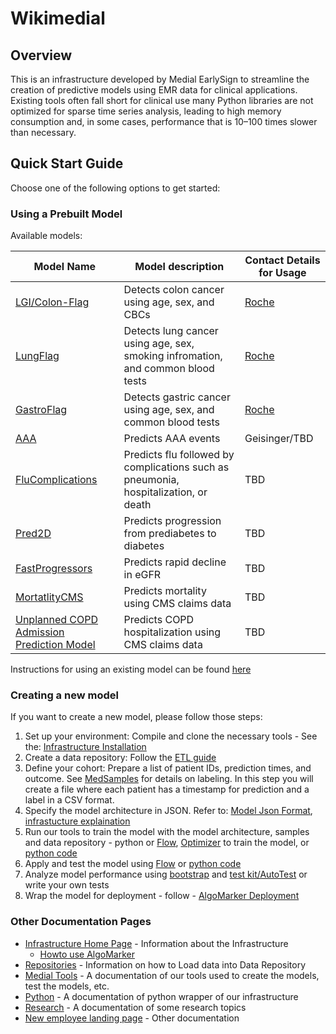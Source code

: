 
# Wikimedial 

## Overview

This is an infrastructure developed by Medial EarlySign to streamline the creation of predictive models using EMR data for clinical applications. Existing tools often fall short for clinical use many Python libraries are not optimized for sparse time series analysis, leading to high memory consumption and, in some cases, performance that is 10–100 times slower than necessary.

## Quick Start Guide

Choose one of the following options to get started:

### Using a Prebuilt Model
Available models:

| Model Name |  Model description | Contact Details for Usage |
|------------|--------------------|-----------|
| [LGI/Colon-Flag](Models/ColonFlag.md) | Detects colon cancer using age, sex, and CBCs | [Roche](https://navify.roche.com/marketplace/products/algorithms/navify-algorithms-colonflag-by-medial-earlysign) | 
| [LungFlag](Models/LungFlag.md) | Detects lung cancer using age, sex, smoking infromation, and common blood tests | [Roche](https://navifyportal.roche.com/us/en-us/about) |
| [GastroFlag](Models/GastroFlag.md) | Detects gastric cancer using age, sex, and common blood tests | [Roche](https://navifyportal.roche.com/us/en-us/about) |
| [AAA](Models/AAA.md) | Predicts AAA events | Geisinger/TBD |
| [FluComplications](Models/FluComplications.md) | Predicts flu followed by complications such as pneumonia, hospitalization, or death | TBD |
| [Pred2D](Models/Pred2D.md) | Predicts progression from prediabetes to diabetes | TBD |
| [FastProgressors](Models/FastProgressors.md) | Predicts rapid decline in eGFR	 | TBD |
| [MortatlityCMS](Models/MortatlityCMS.md) | Predicts mortality using CMS claims data | TBD |
| [Unplanned COPD Admission Prediction Model](Models/COPDCMS.md) | Predicts COPD hospitalization using CMS claims data | TBD |

Instructions for using an existing model can be found [here](Infrastructure%20Home%20Page/AlgoMarkers/Howto%20Use%20AlgoMarker.md#how-to-use-the-deployed-algomarker)


### Creating a new model

If you want to create a new model, please follow those steps:

1. Set up your environment: Compile and clone the necessary tools - See the: [Infrastructure Installation](Infrastructure%20Home%20Page/index.md#installations)
2. Create a data repository: Follow the [ETL guide](Repositories/Load%20new%20repository.md)
3. Define your cohort: Prepare a list of patient IDs, prediction times, and outcome. See [MedSamples](Infrastructure%20Home%20Page/MedProcessTools%20Library/MedSamples.md) for details on labeling. In this step you will create a file where each patient has a timestamp for prediction and a label in a CSV format. 
4. Specify the model architecture in JSON. Refer to: [Model Json Format](Infrastructure%20Home%20Page/MedModel%20json%20format.md), [infrastucture explaination](Infrastructure%20Home%20Page/index.md) 
5. Run our tools to train the model with the model architecture, samples and data repository - python or [Flow](Medial%20Tools/Guide%20for%20common%20actions#2-train-a-model-from-json), [Optimizer](Medial%20Tools/Optimizer.md) to train the model, or [python code](Python/Medial's%20C++%20API%20in%20Python/Examples.md#learn-model-from-json-to-generate-matrix)
6. Apply and test the model using [Flow](Medial%20Tools/Guide%20for%20common%20actions#3-calculate-model-score-on-samples) or [python code](Python/Medial's%20C++%20API%20in%20Python/Examples.md#load-medmodel-and-apply-predict-on-sample)
7. Analyze model performance using [bootstrap](Medial%20Tools/bootstrap_app/) and [test kit/AutoTest](Medial%20Tools/Model%20Checklist/AutoTest/) or write your own tests
8. Wrap the model for deployment - follow - [AlgoMarker Deployment](Infrastructure%20Home%20Page/AlgoMarkers/Howto%20Use%20AlgoMarker.md)

### Other Documentation Pages

* [Infrastructure Home Page](Infrastructure%20Home%20Page/index.md) - Information about the Infrastructure
    - [Howto use AlgoMarker](Infrastructure%20Home%20Page/AlgoMarkers/Howto%20Use%20AlgoMarker.md)
* [Repositories](Repositories/index.md) - Information on how to Load data into Data Repository
* [Medial Tools](Medial%20Tools/index.md) - A documentation of our tools used to create the models, test the models, etc.
* [Python](Python/index.md) - A documentation of python wrapper of our infrastructure
* [Research](Research/index.md) - A documentation of some research topics
* [New employee landing page](New%20employee%20landing%20page/index.md) - Other documentation
